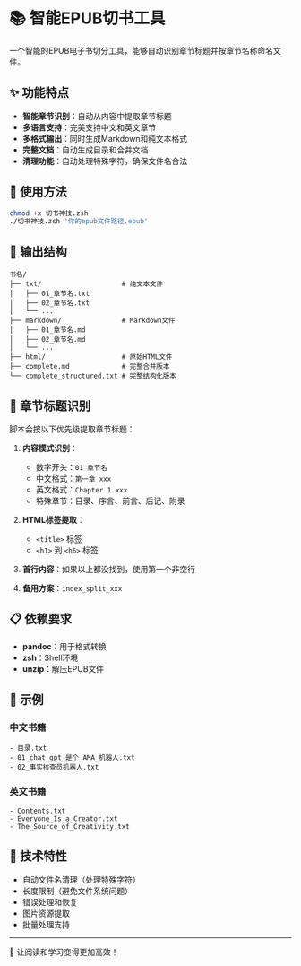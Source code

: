 # 📚 智能EPUB切书工具

一个智能的EPUB电子书切分工具，能够自动识别章节标题并按章节名称命名文件。

## ✨ 功能特点

- **智能章节识别**：自动从内容中提取章节标题
- **多语言支持**：完美支持中文和英文章节
- **多格式输出**：同时生成Markdown和纯文本格式
- **完整文档**：自动生成目录和合并文档
- **清理功能**：自动处理特殊字符，确保文件名合法

## 🚀 使用方法

```bash
chmod +x 切书神技.zsh
./切书神技.zsh '你的epub文件路径.epub'
```

## 📁 输出结构

```
书名/
├── txt/                    # 纯文本文件
│   ├── 01_章节名.txt
│   ├── 02_章节名.txt
│   └── ...
├── markdown/               # Markdown文件
│   ├── 01_章节名.md
│   ├── 02_章节名.md
│   └── ...
├── html/                   # 原始HTML文件
├── complete.md             # 完整合并版本
└── complete_structured.txt # 完整结构化版本
```

## 🎯 章节标题识别

脚本会按以下优先级提取章节标题：

1. **内容模式识别**：
   - 数字开头：`01 章节名`
   - 中文格式：`第一章 xxx`
   - 英文格式：`Chapter 1 xxx`
   - 特殊章节：目录、序言、前言、后记、附录

2. **HTML标签提取**：
   - `<title>` 标签
   - `<h1>` 到 `<h6>` 标签

3. **首行内容**：如果以上都没找到，使用第一个非空行

4. **备用方案**：`index_split_xxx`

## 📋 依赖要求

- **pandoc**：用于格式转换
- **zsh**：Shell环境
- **unzip**：解压EPUB文件

## 🌟 示例

### 中文书籍
```
- 目录.txt
- 01_chat_gpt_是个_AMA_机器人.txt
- 02_事实核查员机器人.txt
```

### 英文书籍
```
- Contents.txt
- Everyone_Is_a_Creator.txt
- The_Source_of_Creativity.txt
```

## 🔧 技术特性

- 自动文件名清理（处理特殊字符）
- 长度限制（避免文件系统问题）
- 错误处理和恢复
- 图片资源提取
- 批量处理支持

---

🎉 让阅读和学习变得更加高效！ 